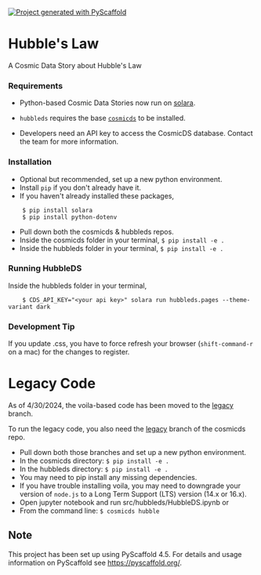 [![Project generated with PyScaffold](https://img.shields.io/badge/-PyScaffold-005CA0?logo=pyscaffold)](https://pyscaffold.org)

# Hubble's Law
  A Cosmic Data Story about Hubble's Law


### Requirements
- Python-based Cosmic Data Stories now run on [solara](https://solara.dev).

- `hubbleds` requires the base [`cosmicds`](https://github.com/cosmicds/cosmicds/) to be installed.

- Developers need an API key to access the CosmicDS database. Contact the team for more information.

### Installation
- Optional but recommended, set up a new python environment.
- Install `pip` if you don't already have it.
- If you haven't already installed these packages,
```
    $ pip install solara
    $ pip install python-dotenv
```
- Pull down both the cosmicds & hubbleds repos.
- Inside the cosmicds folder in your terminal,
    `$ pip install -e .`
- Inside the hubbleds folder in your terminal,
    `$ pip install -e .`

### Running HubbleDS
Inside the hubbleds folder in your terminal,
```
    $ CDS_API_KEY="<your api key>" solara run hubbleds.pages --theme-variant dark
```

### Development Tip

If you update .css, you have to force refresh your browser (`shift-command-r` on a mac) for the changes to register.

# Legacy Code
As of 4/30/2024, the voila-based code has been moved to the [legacy](https://github.com/cosmicds/hubbleds/tree/legacy) branch.

To run the legacy code, you also need the [legacy](https://github.com/cosmicds/cosmicds/tree/legacy) branch of the cosmicds repo.

- Pull down both those branches and set up a new python environment.
- In the cosmicds directory:
    `$ pip install -e .`
- In the hubbleds directory:
    `$ pip install -e .`
- You may need to pip install any missing dependencies.
- If you have trouble installing voila, you may need to downgrade your version of `node.js` to a Long Term Support (LTS) version (14.x or 16.x).
- Open jupyter notebook and run src/hubbleds/HubbleDS.ipynb
or
- From the command line:
   `$ cosmicds hubble`


## Note
This project has been set up using PyScaffold 4.5. For details and usage
information on PyScaffold see https://pyscaffold.org/.

